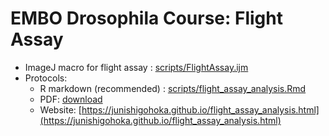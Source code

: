 # EMBO Drosophila Course: Flight Assay


- ImageJ macro for flight assay : [scripts/FlightAssay.ijm](scripts/FlightAssay.ijm) 
- Protocols:
    - R markdown (recommended) : [scripts/flight_assay_analysis.Rmd](scripts/flight_assay_analysis.Rmd)
    - PDF: [download](https://raw.githubusercontent.com/PallaresLab/EMBL_Drosophila_course_2025/main/protocols/flight_assay_analysis.pdf)
    - Website: [https://junishigohoka.github.io/flight_assay_analysis.html](https://junishigohoka.github.io/flight_assay_analysis.html) 
